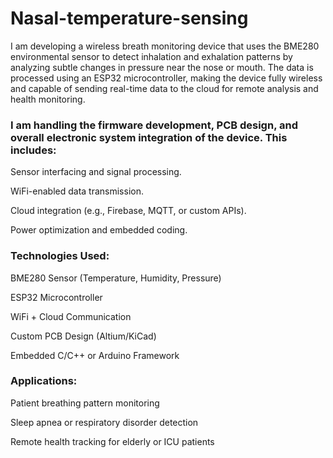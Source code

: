 # Nasal-temperature-sensing
I am developing a wireless breath monitoring device that uses the BME280 environmental sensor to detect inhalation and exhalation patterns by analyzing subtle changes in pressure near the nose or mouth. The data is processed using an ESP32 microcontroller, making the device fully wireless and capable of sending real-time data to the cloud for remote analysis and health monitoring.

### I am handling the firmware development, PCB design, and overall electronic system integration of the device. This includes:

Sensor interfacing and signal processing.

WiFi-enabled data transmission.

Cloud integration (e.g., Firebase, MQTT, or custom APIs).

Power optimization and embedded coding.

### Technologies Used:

BME280 Sensor (Temperature, Humidity, Pressure)

ESP32 Microcontroller

WiFi + Cloud Communication

Custom PCB Design (Altium/KiCad)

Embedded C/C++ or Arduino Framework

### Applications:

Patient breathing pattern monitoring

Sleep apnea or respiratory disorder detection

Remote health tracking for elderly or ICU patients
